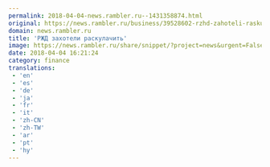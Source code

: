 ```yaml
---
permalink: 2018-04-04-news.rambler.ru--1431358874.html
original: https://news.rambler.ru/business/39528602-rzhd-zahoteli-raskulachit/
domain: news.rambler.ru
title: 'РЖД захотели раскулачить'
image: https://news.rambler.ru/share/snippet/?project=news&urgent=False&image=http%3A%2F%2Fnews.rambler.ru%2Fimg%2F2018%2F04%2F04191425.605565.515.jpg&big=False&title=%D0%A0%D0%96%D0%94%C2%A0%D0%B7%D0%B0%D1%85%D0%BE%D1%82%D0%B5%D0%BB%D0%B8+%D1%80%D0%B0%D1%81%D0%BA%D1%83%D0%BB%D0%B0%D1%87%D0%B8%D1%82%D1%8C
date: 2018-04-04 16:21:24
category: finance
translations: 
 - 'en'
 - 'es'
 - 'de'
 - 'ja'
 - 'fr'
 - 'it'
 - 'zh-CN'
 - 'zh-TW'
 - 'ar'
 - 'pt'
 - 'hy'
---
```


